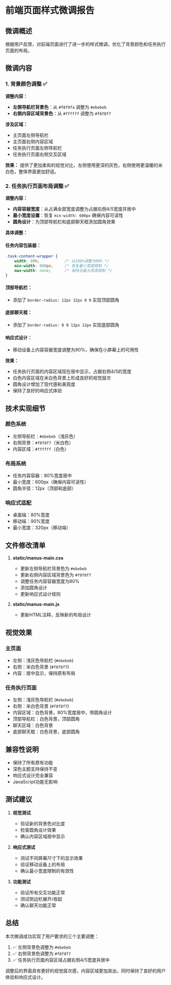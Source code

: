 # 前端页面样式微调报告

## 微调概述

根据用户反馈，对前端页面进行了进一步的样式微调，优化了背景颜色和任务执行页面的布局。

## 微调内容

### 1. 背景颜色调整 ✅

**调整内容：**
- **左侧导航栏背景色**：从 `#f8f9fa` 调整为 `#ebebeb`
- **右侧内容区域背景色**：从 `#ffffff` 调整为 `#f8f8f7`

**涉及区域：**
- 主页面左侧导航栏
- 主页面右侧内容区域
- 任务执行页面左侧导航栏
- 任务执行页面右侧交互区域

**效果：** 提供了更加柔和的视觉对比，左侧使用更深的灰色，右侧使用更温暖的米白色，整体界面更加舒适。

### 2. 任务执行页面布局调整 ✅

**调整内容：**
- **内容容器宽度**：从占满全部宽度调整为占据右侧4/5宽度并居中
- **最小宽度设置**：恢复 `min-width: 600px` 确保内容可读性
- **圆角设计**：为顶部导航栏和底部聊天框添加圆角效果

**具体调整：**

#### 任务内容包装器：
```css
.task-content-wrapper {
    width: 80%;           /* 从100%调整为80% */
    min-width: 600px;     /* 恢复最小宽度限制 */
    max-width: none;      /* 保持无最大宽度限制 */
}
```

#### 顶部导航栏：
- 添加了 `border-radius: 12px 12px 0 0` 实现顶部圆角

#### 底部聊天框：
- 添加了 `border-radius: 0 0 12px 12px` 实现底部圆角

#### 响应式设计：
- 移动设备上内容容器宽度调整为90%，确保在小屏幕上的可用性

**效果：**
- 任务执行页面的内容区域现在居中显示，占据右侧4/5的宽度
- 白色内容区域在米白色背景上形成良好的视觉层次
- 圆角设计增加了现代感和美观度
- 保持了良好的响应式体验

## 技术实现细节

### 颜色系统
- 左侧导航栏：`#ebebeb`（浅灰色）
- 右侧背景：`#f8f8f7`（米白色）
- 内容区域：`#ffffff`（白色）

### 布局系统
- 任务内容容器：80%宽度居中
- 最小宽度：600px（确保内容可读性）
- 圆角半径：12px（顶部和底部）

### 响应式适配
- 桌面端：80%宽度
- 移动端：90%宽度
- 最小宽度：320px（移动端）

## 文件修改清单

1. **static/manus-main.css**
   - 更新左侧导航栏背景色为 `#ebebeb`
   - 更新右侧内容区域背景色为 `#f8f8f7`
   - 调整任务内容容器宽度为80%
   - 添加圆角设计
   - 更新响应式设计规则

2. **static/manus-main.js**
   - 更新HTML注释，反映新的布局设计

## 视觉效果

### 主页面
- 左侧：浅灰色导航栏 (`#ebebeb`)
- 右侧：米白色背景 (`#f8f8f7`)
- 内容：居中显示，保持原有布局

### 任务执行页面
- 左侧：浅灰色导航栏 (`#ebebeb`)
- 右侧：米白色背景 (`#f8f8f7`)
- 内容区域：白色背景，80%宽度居中，带圆角设计
- 顶部导航栏：白色背景，顶部圆角
- 聊天区域：白色背景
- 底部聊天框：白色背景，底部圆角

## 兼容性说明

- 保持了所有原有功能
- 深色主题支持保持不变
- 响应式设计完全兼容
- JavaScript功能无影响

## 测试建议

1. **视觉测试**
   - 验证新的背景色对比度
   - 检查圆角设计效果
   - 确认内容区域居中显示

2. **响应式测试**
   - 测试不同屏幕尺寸下的显示效果
   - 验证移动设备上的布局
   - 确认最小宽度限制的有效性

3. **功能测试**
   - 验证所有交互功能正常
   - 测试侧边栏展开/收起
   - 确认聊天功能正常

## 总结

本次微调成功实现了用户要求的三个主要调整：
1. ✅ 左侧背景色调整为 `#ebebeb`
2. ✅ 右侧背景色调整为 `#f8f8f7`
3. ✅ 任务执行页面内容区域占据右侧4/5宽度并居中

调整后的界面具有更好的视觉层次感，内容区域更加突出，同时保持了良好的用户体验和响应式设计。
